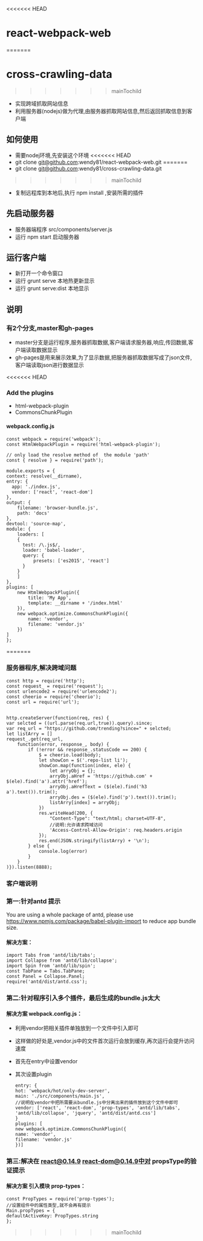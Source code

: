<<<<<<< HEAD
# react-webpack-web
=======
# cross-crawling-data
>>>>>>> mainTochild
* 实现跨域抓取网站信息
* 利用服务器(nodejs)做为代理,由服务器抓取网站信息,然后返回抓取信息到客户端

## 如何使用
* 需要nodej环境,先安装这个环境
<<<<<<< HEAD
* git clone git@github.com:wendy81/react-webpack-web.git
=======
* git clone git@github.com:wendy81/cross-crawling-data.git
>>>>>>> mainTochild
* 复制远程库到本地后,执行 npm install ,安装所需的插件

## 先启动服务器
* 服务器端程序  src/components/server.js
* 运行 npm start 启动服务器

## 运行客户端
* 新打开一个命令窗口 
* 运行 grunt serve 本地热更新显示
* 运行 grunt serve:dist 本地显示

## 说明
### 有2个分支,master和gh-pages
* master分支是运行程序,服务器抓取数据,客户端请求服务器,响应,传回数据,客户端读取数据显示
* gh-pages是用来展示效果,为了显示数据,把服务器抓取数据写成了json文件,客户端读取json进行数据显示

<<<<<<< HEAD
### Add the plugins
* html-webpack-plugin
* CommonsChunkPlugin


#### webpack.config.js

	const webpack = require('webpack');
	const HtmlWebpackPlugin = require('html-webpack-plugin');
	
	// only load the resolve method of  the module 'path'
	const { resolve } = require('path');
	
	module.exports = {
	context: resolve(__dirname),
	entry: {
      app: './index.js',
      vendor: ['react', 'react-dom']
    },
    output: {
        filename: 'browser-bundle.js',
        path: 'docs'
    },
    devtool: 'source-map',
    module: {
        loaders: [
        {
          test: /\.js$/,
          loader: 'babel-loader',
          query: {
              presets: ['es2015', 'react']
          }
        }
        ]
    },
    plugins: [
        new HtmlWebpackPlugin({
            title: 'My App',
            template: __dirname + '/index.html'
        }),
        new webpack.optimize.CommonsChunkPlugin({
            name: 'vendor',
            filename: 'vendor.js'
        })
    ]
    };
=======

### 服务器程序,解决跨域问题

	const http = require('http');
	const request_ = require('request');
	const urlencode2 = require('urlencode2');
	const cheerio = require('cheerio');
	const url = require('url');
	
		
	http.createServer(function(req, res) {
    var selcted = ((url.parse(req.url,true)).query).since;
    var req_url = "https://github.com/trending?since=" + selcted;
    let listArry = []
    request_.get(req_url,
        function(error, response_, body) {
            if (!error && response_.statusCode == 200) {
                $ = cheerio.load(body);
                let showCon = $('.repo-list li');
                showCon.map(function(index, ele) {
                    let arryObj = {};
                    arryObj.aHref = 'https://github.com' + $(ele).find('a').attr('href');
                    arryObj.aHrefText = ($(ele).find('h3 a').text()).trim();
                    arryObj.des = ($(ele).find('p').text()).trim();
                    listArry[index] = arryObj;
                })
                res.writeHead(200, {
                    "Content-Type": "text/html; charset=UTF-8",
                    //说明:允许请求跨域访问
                    'Access-Control-Allow-Origin': req.headers.origin
                });
                res.end(JSON.stringify(listArry) + '\n');
            } else {
                console.log(error)
            }
        }
    )}).listen(8888);
    
### 客户端说明
### 第一:针对antd 提示
You are using a whole package of antd, please use https://www.npmjs.com/package/babel-plugin-import to reduce app bundle size.
#### 解决方案：
	import Tabs from 'antd/lib/tabs';
	import Collapse from 'antd/lib/collapse';
	import Spin from 'antd/lib/spin';
	const TabPane = Tabs.TabPane;
	const Panel = Collapse.Panel;
	require('antd/dist/antd.css');

### 第二:针对程序引入多个插件，最后生成的bundle.js太大
#### 解决方案 webpack.config.js：
* 利用vendor把相关插件单独放到一个文件中引入即可
* 这样做的好处是,vendor.js中的文件首次运行会放到缓存,再次运行会提升访问速度
* 首先在entry中设置vendor
* 其次设置plugin

	  entry: {
      hot: 'webpack/hot/only-dev-server',
      main: './src/components/main.js',
      //说明在vendor中把所需要从bundle.js中分离出来的插件放到这个文件中即可
      vendor: ['react', 'react-dom', 'prop-types', 'antd/lib/tabs', 'antd/lib/collapse', 'jquery', 'antd/dist/antd.css']
      }
      plugins: [
      new webpack.optimize.CommonsChunkPlugin({
      name: 'vendor',
      filename: 'vendor.js'
      })]
      
###  第三:解决在 react@0.14.9 react-dom@0.14.9中对 propsType的验证提示
####  解决方案 引入模块 prop-types：

	const PropTypes = require('prop-types');
	//设置组件中的属性类型,就不会再有提示
	Main.propTypes = {
	defaultActiveKey: PropTypes.string
	};
	   
>>>>>>> mainTochild
